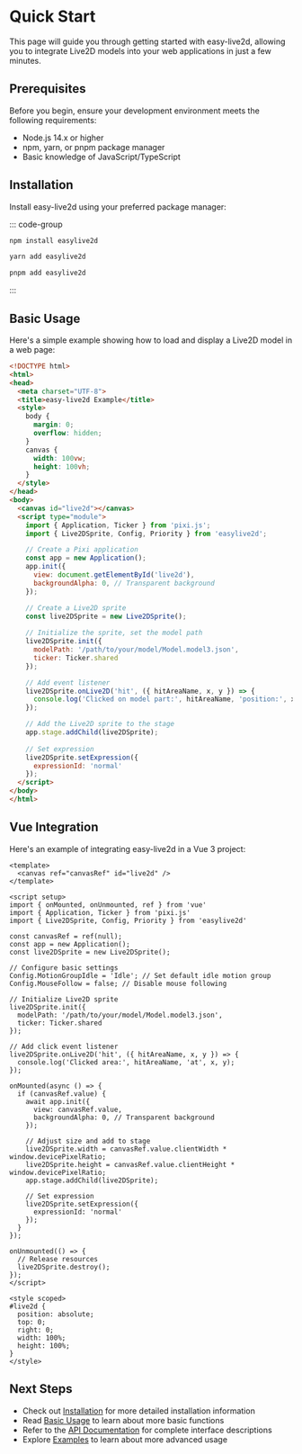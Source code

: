# Quick Start

This page will guide you through getting started with easy-live2d, allowing you to integrate Live2D models into your web applications in just a few minutes.

## Prerequisites

Before you begin, ensure your development environment meets the following requirements:

- Node.js 14.x or higher
- npm, yarn, or pnpm package manager
- Basic knowledge of JavaScript/TypeScript

## Installation

Install easy-live2d using your preferred package manager:

::: code-group
```bash [npm]
npm install easylive2d
```

```bash [yarn]
yarn add easylive2d
```

```bash [pnpm]
pnpm add easylive2d
```
:::

## Basic Usage

Here's a simple example showing how to load and display a Live2D model in a web page:

```html
<!DOCTYPE html>
<html>
<head>
  <meta charset="UTF-8">
  <title>easy-live2d Example</title>
  <style>
    body {
      margin: 0;
      overflow: hidden;
    }
    canvas {
      width: 100vw;
      height: 100vh;
    }
  </style>
</head>
<body>
  <canvas id="live2d"></canvas>
  <script type="module">
    import { Application, Ticker } from 'pixi.js';
    import { Live2DSprite, Config, Priority } from 'easylive2d';

    // Create a Pixi application
    const app = new Application();
    app.init({
      view: document.getElementById('live2d'),
      backgroundAlpha: 0, // Transparent background
    });

    // Create a Live2D sprite
    const live2DSprite = new Live2DSprite();
    
    // Initialize the sprite, set the model path
    live2DSprite.init({
      modelPath: '/path/to/your/model/Model.model3.json',
      ticker: Ticker.shared
    });

    // Add event listener
    live2DSprite.onLive2D('hit', ({ hitAreaName, x, y }) => {
      console.log('Clicked on model part:', hitAreaName, 'position:', x, y);
    });

    // Add the Live2D sprite to the stage
    app.stage.addChild(live2DSprite);
    
    // Set expression
    live2DSprite.setExpression({
      expressionId: 'normal'
    });
  </script>
</body>
</html>
```

## Vue Integration

Here's an example of integrating easy-live2d in a Vue 3 project:

```vue
<template>
  <canvas ref="canvasRef" id="live2d" />
</template>

<script setup>
import { onMounted, onUnmounted, ref } from 'vue'
import { Application, Ticker } from 'pixi.js'
import { Live2DSprite, Config, Priority } from 'easylive2d'

const canvasRef = ref(null);
const app = new Application();
const live2DSprite = new Live2DSprite();

// Configure basic settings
Config.MotionGroupIdle = 'Idle'; // Set default idle motion group
Config.MouseFollow = false; // Disable mouse following

// Initialize Live2D sprite
live2DSprite.init({
  modelPath: '/path/to/your/model/Model.model3.json',
  ticker: Ticker.shared
});

// Add click event listener
live2DSprite.onLive2D('hit', ({ hitAreaName, x, y }) => {
  console.log('Clicked area:', hitAreaName, 'at', x, y);
});

onMounted(async () => {
  if (canvasRef.value) {
    await app.init({
      view: canvasRef.value,
      backgroundAlpha: 0, // Transparent background
    });
    
    // Adjust size and add to stage
    live2DSprite.width = canvasRef.value.clientWidth * window.devicePixelRatio;
    live2DSprite.height = canvasRef.value.clientHeight * window.devicePixelRatio;
    app.stage.addChild(live2DSprite);
    
    // Set expression
    live2DSprite.setExpression({
      expressionId: 'normal'
    });
  }
});

onUnmounted(() => {
  // Release resources
  live2DSprite.destroy();
});
</script>

<style scoped>
#live2d {
  position: absolute;
  top: 0;
  right: 0;
  width: 100%;
  height: 100%;
}
</style>
```

## Next Steps

- Check out [Installation](/en/guide/installation) for more detailed installation information
- Read [Basic Usage](/en/guide/basic-usage) to learn about more basic functions
- Refer to the [API Documentation](/en/api/) for complete interface descriptions
- Explore [Examples](/en/examples/basic) to learn about more advanced usage